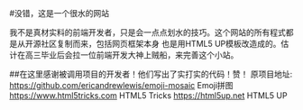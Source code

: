 #没错，这是一个很水的网站

我不是真材实料的前端开发者，只是会一点点划水的技巧。这个网站的所有程式都是从开源社区复制而来，包括网页框架本身 也是用HTML5 UP模板改造成的。估计在高三毕业后会拉一位前端开发大神上贼船，来完善这个小站。

##在这里感谢被调用项目的开发者！他们写出了实打实的代码！赞！
原项目地址:
https://github.com/ericandrewlewis/emoji-mosaic Emoji拼图
https://www.html5tricks.com  HTML5 Tricks
https://html5up.net HTML5 UP
